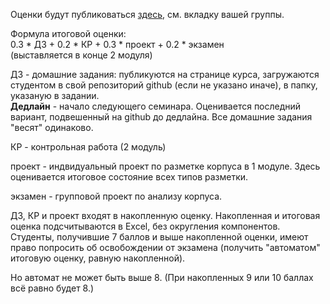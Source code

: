 Оценки будут публиковаться [здесь](https://docs.google.com/spreadsheets/d/1rsjI5ONFNfiAN2ll7MJ1pyMYcBRJbycAHouHODOOFCo/edit?usp=sharing), см. вкладку вашей группы.

Формула итоговой оценки:  
0.3 * ДЗ + 0.2 * КР + 0.3 * проект + 0.2 * экзамен  
(выставляется в конце 2 модуля)  

ДЗ - домашние задания: публикуются на странице курса, загружаются студентом в свой репозиторий github (если не указано иначе), в папку, указаную в задании.  
**Дедлайн** - начало следующего семинара. Оценивается последний вариант, подвешенный на github до дедлайна. Все домашние задания "весят" одинаково.     

КР - контрольная работа (2 модуль)  

проект - индвидуальный проект по разметке корпуса в 1 модуле. Здесь оценивается итоговое состояние всех типов разметки.  

экзамен - групповой проект по анализу корпуса.  

ДЗ, КР и проект входят в накопленную оценку. Накопленная и итоговая оценка подсчитываются в Excel, без округления компонентов. Студенты, получившие 7 баллов 
и выше накопленной оценки, имеют право попросить об освобождении от экзамена (получить "автоматом" итоговую оценку, равную накопленной).

Но автомат не может быть выше 8. (При накопленных 9 или 10 баллах всё равно будет 8.)
